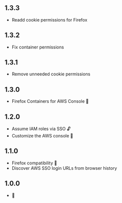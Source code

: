## 1.3.3
- Readd cookie permissions for Firefox

## 1.3.2
- Fix container permissions

## 1.3.1
- Remove unneeded cookie permissions

## 1.3.0
- Firefox Containers for AWS Console 🦊

## 1.2.0
- Assume IAM roles via SSO 🔓
- Customize the AWS console 🎨

## 1.1.0
- Firefox compatibility 🦊
- Discover AWS SSO login URLs from browser history

## 1.0.0
- 🎂
